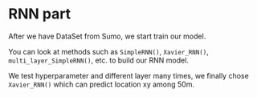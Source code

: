 # RNN part

After we have DataSet from Sumo, we start train our model.

You can look at methods such as `SimpleRNN()`, `Xavier_RNN()`, `multi_layer_SimpleRNN()`, etc. to build our RNN model.

We test hyperparameter and different layer many times, we finally chose `Xavier_RNN()` which can predict location xy among 50m.